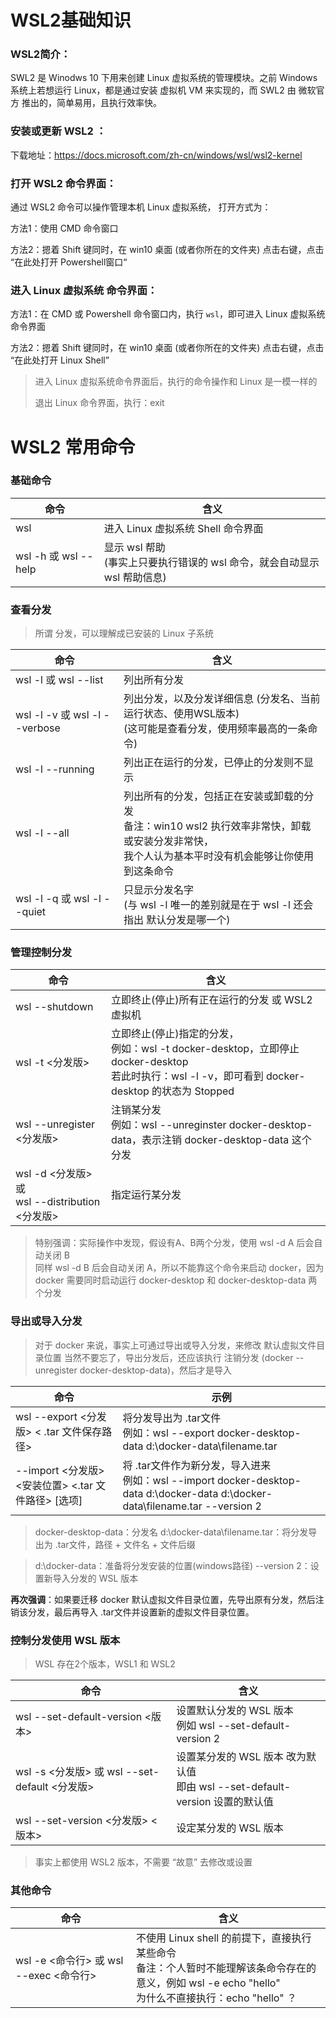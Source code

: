 # WSL2基础知识

### WSL2简介：

SWL2 是 Winodws 10 下用来创建 Linux 虚拟系统的管理模块。之前 Windows 系统上若想运行 Linux，都是通过安装 虚拟机 VM 来实现的，而 SWL2 由 微软官方 推出的，简单易用，且执行效率快。



### 安装或更新 WSL2 ：

下载地址：https://docs.microsoft.com/zh-cn/windows/wsl/wsl2-kernel 



### 打开 WSL2 命令界面：

通过 WSL2 命令可以操作管理本机 Linux 虚拟系统， 打开方式为：

方法1：使用 CMD 命令窗口

方法2：摁着 Shift 键同时，在 win10 桌面 (或者你所在的文件夹) 点击右键，点击  “在此处打开 Powershell窗口“



### 进入 Linux 虚拟系统 命令界面：

方法1：在 CMD 或 Powershell 命令窗口内，执行 `wsl`，即可进入 Linux 虚拟系统命令界面

方法2：摁着 Shift 键同时，在 win10 桌面 (或者你所在的文件夹) 点击右键，点击 “在此处打开 Linux Shell”

> 进入 Linux 虚拟系统命令界面后，执行的命令操作和 Linux 是一模一样的
>
> 退出 Linux 命令界面，执行：exit



# WSL2 常用命令

### 基础命令

| 命令                   | 含义                                                         |
| ---------------------- | ------------------------------------------------------------ |
| wsl                    | 进入 Linux 虚拟系统 Shell 命令界面                           |
| wsl -h  或  wsl --help | 显示 wsl 帮助<br />(事实上只要执行错误的 wsl 命令，就会自动显示 wsl 帮助信息) |



### 查看分发

> 所谓 分发，可以理解成已安装的 Linux 子系统

| 命令                            | 含义                                                         |
| ------------------------------- | ------------------------------------------------------------ |
| wsl -l  或  wsl  --list         | 列出所有分发                                                 |
| wsl -l -v  或  wsl -l --verbose | 列出分发，以及分发详细信息 (分发名、当前运行状态、使用WSL版本)<br />(这可能是查看分发，使用频率最高的一条命令) |
| wsl -l --running                | 列出正在运行的分发，已停止的分发则不显示                     |
| wsl -l --all                    | 列出所有的分发，包括正在安装或卸载的分发<br />备注：win10 wsl2 执行效率非常快，卸载或安装分发非常快，<br />我个人认为基本平时没有机会能够让你使用到这条命令 |
| wsl -l -q 或 wsl -l --quiet     | 只显示分发名字<br />(与 wsl -l 唯一的差别就是在于 wsl -l 还会指出 默认分发是哪一个) |



### 管理控制分发

| 命令                                                   | 含义                                                         |
| ------------------------------------------------------ | ------------------------------------------------------------ |
| wsl --shutdown                                         | 立即终止(停止)所有正在运行的分发 或 WSL2 虚拟机              |
| wsl -t <分发版>                                        | 立即终止(停止)指定的分发，<br />例如：wsl  -t  docker-desktop，立即停止 docker-desktop<br />若此时执行：wsl -l -v，即可看到 docker-desktop 的状态为 Stopped |
| wsl --unregister  <分发版>                             | 注销某分发<br />例如：wsl --unreginster  docker-desktop-data，表示注销 docker-desktop-data 这个分发 |
| wsl -d <分发版>  或 <br />wsl --distribution  <分发版> | 指定运行某分发                                               |

> 特别强调：实际操作中发现，假设有A、B两个分发，使用 wsl -d A 后会自动关闭 B<br />同样 wsl -d B 后会自动关闭 A，所以不能靠这个命令来启动 docker，因为 docker 需要同时启动运行 docker-desktop 和 docker-desktop-data 两个分发



### 导出或导入分发

> 对于 docker 来说，事实上可通过导出或导入分发，来修改 默认虚拟文件目录位置
> 当然不要忘了，导出分发后，还应该执行 注销分发 (docker --unregister docker-desktop-data)，然后才是导入

| 命令                                                | 示例                                                         |
| --------------------------------------------------- | ------------------------------------------------------------ |
| wsl --export <分发版>  < .tar 文件保存路径>         | 将分发导出为 .tar文件<br />例如：wsl --export  docker-desktop-data  d:\docker-data\filename.tar<br /> |
| --import <分发版> <安装位置> <.tar 文件路径> [选项] | 将 .tar文件作为新分发，导入进来<br />例如：wsl --import  docker-desktop-data  d:\docker-data  d:\docker-data\filename.tar  --version 2 |

>docker-desktop-data：分发名
>d:\docker-data\filename.tar：将分发导出为 .tar文件，路径 + 文件名 + 文件后缀

>d:\docker-data：准备将分发安装的位置(windows路径)
>--version 2：设置新导入分发的 WSL 版本

**再次强调**：如果要迁移 docker 默认虚拟文件目录位置，先导出原有分发，然后注销该分发，最后再导入 .tar文件并设置新的虚拟文件目录位置。



### 控制分发使用 WSL 版本

> WSL 存在2个版本，WSL1 和 WSL2

| 命令                                            | 含义                                                         |
| ----------------------------------------------- | ------------------------------------------------------------ |
| wsl --set-default-version <版本>                | 设置默认分发的 WSL 版本<br />例如 wsl --set-default-version 2 |
| wsl -s <分发版>  或  wsl --set-default <分发版> | 设置某分发的 WSL 版本 改为默认值<br />即由 wsl --set-default-version 设置的默认值 |
| wsl --set-version <分发版> <版本>               | 设定某分发的 WSL 版本                                        |

> 事实上都使用 WSL2 版本，不需要 “故意” 去修改或设置



### 其他命令

| 命令                                      | 含义                                                         |
| ----------------------------------------- | ------------------------------------------------------------ |
| wsl -e <命令行>  或  wsl --exec  <命令行> | 不使用 Linux shell 的前提下，直接执行 某些命令<br />备注：个人暂时不能理解该条命令存在的意义，例如 wsl -e echo "hello"<br />为什么不直接执行：echo "hello" ？ |

